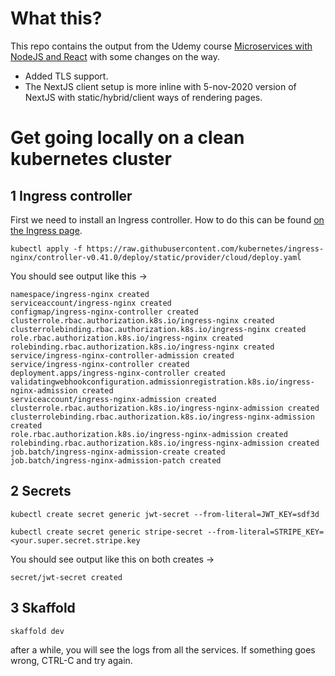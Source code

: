 # What this?

This repo contains the output from the Udemy course [Microservices with NodeJS and React](https://www.udemy.com/course/microservices-with-node-js-and-react) with some changes on the way.

+ Added TLS support.
+ The NextJS client setup is more inline with 5-nov-2020 version of NextJS with static/hybrid/client ways of rendering pages.

# Get going locally on a clean kubernetes cluster

## 1 Ingress controller

First we need to install an Ingress controller. How to do this can be found [on the Ingress page](https://kubernetes.github.io/ingress-nginx/deploy/#docker-for-mac).

```kubectl apply -f https://raw.githubusercontent.com/kubernetes/ingress-nginx/controller-v0.41.0/deploy/static/provider/cloud/deploy.yaml```

You should see output like this ->

```
namespace/ingress-nginx created
serviceaccount/ingress-nginx created
configmap/ingress-nginx-controller created
clusterrole.rbac.authorization.k8s.io/ingress-nginx created
clusterrolebinding.rbac.authorization.k8s.io/ingress-nginx created
role.rbac.authorization.k8s.io/ingress-nginx created
rolebinding.rbac.authorization.k8s.io/ingress-nginx created
service/ingress-nginx-controller-admission created
service/ingress-nginx-controller created
deployment.apps/ingress-nginx-controller created
validatingwebhookconfiguration.admissionregistration.k8s.io/ingress-nginx-admission created
serviceaccount/ingress-nginx-admission created
clusterrole.rbac.authorization.k8s.io/ingress-nginx-admission created
clusterrolebinding.rbac.authorization.k8s.io/ingress-nginx-admission created
role.rbac.authorization.k8s.io/ingress-nginx-admission created
rolebinding.rbac.authorization.k8s.io/ingress-nginx-admission created
job.batch/ingress-nginx-admission-create created
job.batch/ingress-nginx-admission-patch created
```

## 2 Secrets

```kubectl create secret generic jwt-secret --from-literal=JWT_KEY=sdf3d```

```kubectl create secret generic stripe-secret --from-literal=STRIPE_KEY=<your.super.secret.stripe.key```

You should see output like this on both creates -> 

```secret/jwt-secret created```

## 3 Skaffold

```skaffold dev```

after a while, you will see the logs from all the services. If something goes wrong, CTRL-C and try again.